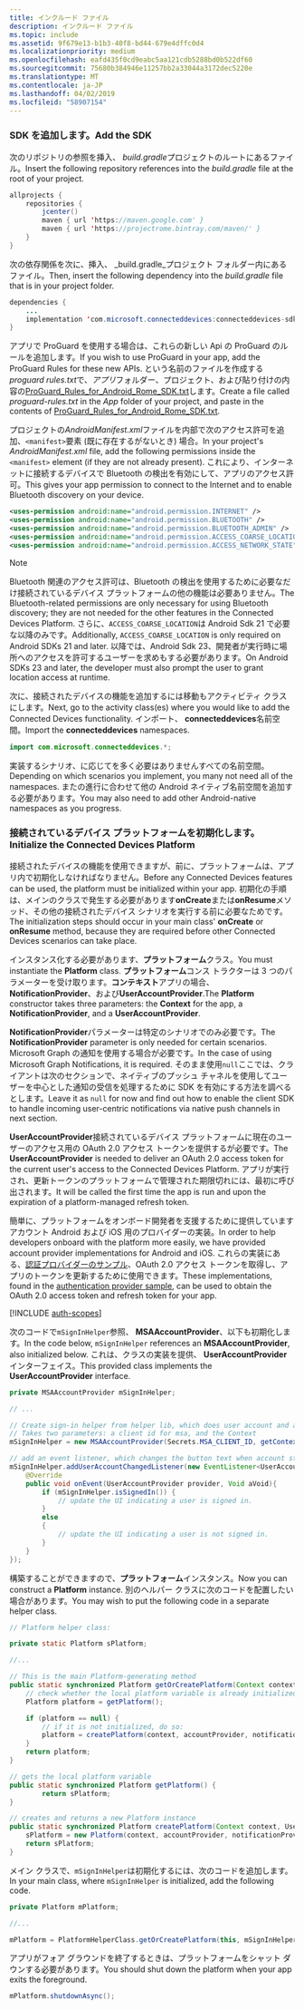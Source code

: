```yaml
---
title: インクルード ファイル
description: インクルード ファイル
ms.topic: include
ms.assetid: 9f679e13-b1b3-40f8-bd44-679e4dffc0d4
ms.localizationpriority: medium
ms.openlocfilehash: eafd435f0cd9eabc5aa121cdb5288bd0b522df60
ms.sourcegitcommit: 75680b384946e11257bb2a33044a3172dec5220e
ms.translationtype: MT
ms.contentlocale: ja-JP
ms.lasthandoff: 04/02/2019
ms.locfileid: "58907154"
---
```

### <a name="add-the-sdk"></a><span data-ttu-id="bc328-103">SDK を追加します。</span><span class="sxs-lookup"><span data-stu-id="bc328-103">Add the SDK</span></span>

<span data-ttu-id="bc328-104">次のリポジトリの参照を挿入、 *build.gradle*プロジェクトのルートにあるファイル。</span><span class="sxs-lookup"><span data-stu-id="bc328-104">Insert the following repository references into the *build.gradle* file at the root of your project.</span></span>

```java
allprojects {
    repositories {
        jcenter()
        maven { url 'https://maven.google.com' }
        maven { url 'https://projectrome.bintray.com/maven/' }
    }
}
```
<span data-ttu-id="bc328-105">次の依存関係を次に、挿入、 _build.gradle_プロジェクト フォルダー内にあるファイル。</span><span class="sxs-lookup"><span data-stu-id="bc328-105">Then, insert the following dependency into the _build.gradle_ file that is in your project folder.</span></span>

```java
dependencies { 
    ...
    implementation 'com.microsoft.connecteddevices:connecteddevices-sdk:0.11.0'
}
```

<span data-ttu-id="bc328-106">アプリで ProGuard を使用する場合は、これらの新しい Api の ProGuard のルールを追加します。</span><span class="sxs-lookup"><span data-stu-id="bc328-106">If you wish to use ProGuard in your app, add the ProGuard Rules for these new APIs.</span></span> <span data-ttu-id="bc328-107">という名前のファイルを作成する*proguard rules.txt*で、*アプリ*フォルダー、プロジェクト、および貼り付けの内容の[ProGuard_Rules_for_Android_Rome_SDK.txt](https://github.com/Microsoft/project-rome/blob/master/Android/ProGuard_Rules_for_Android_Rome_SDK.txt)します。</span><span class="sxs-lookup"><span data-stu-id="bc328-107">Create a file called *proguard-rules.txt* in the *App* folder of your project, and paste in the contents of [ProGuard_Rules_for_Android_Rome_SDK.txt](https://github.com/Microsoft/project-rome/blob/master/Android/ProGuard_Rules_for_Android_Rome_SDK.txt).</span></span>

<span data-ttu-id="bc328-108">プロジェクトの*AndroidManifest.xml*ファイルを内部で次のアクセス許可を追加、`<manifest>`要素 (既に存在するがないとき) 場合。</span><span class="sxs-lookup"><span data-stu-id="bc328-108">In your project's *AndroidManifest.xml* file, add the following permissions inside the `<manifest>` element (if they are not already present).</span></span> <span data-ttu-id="bc328-109">これにより、インターネットに接続するデバイスで Bluetooth の検出を有効にして、アプリのアクセス許可。</span><span class="sxs-lookup"><span data-stu-id="bc328-109">This gives your app permission to connect to the Internet and to enable Bluetooth discovery on your device.</span></span>

```xml
<uses-permission android:name="android.permission.INTERNET" />
<uses-permission android:name="android.permission.BLUETOOTH" />
<uses-permission android:name="android.permission.BLUETOOTH_ADMIN" />
<uses-permission android:name="android.permission.ACCESS_COARSE_LOCATION" />
<uses-permission android:name="android.permission.ACCESS_NETWORK_STATE" />
```

> [!NOTE]
> <span data-ttu-id="bc328-110">Bluetooth 関連のアクセス許可は、Bluetooth の検出を使用するために必要なだけ接続されているデバイス プラットフォームの他の機能は必要ありません。</span><span class="sxs-lookup"><span data-stu-id="bc328-110">The Bluetooth-related permissions are only necessary for using Bluetooth discovery; they are not needed for the other features in the Connected Devices Platform.</span></span> <span data-ttu-id="bc328-111">さらに、`ACCESS_COARSE_LOCATION`は Android Sdk 21 で必要な以降のみです。</span><span class="sxs-lookup"><span data-stu-id="bc328-111">Additionally, `ACCESS_COARSE_LOCATION` is only required on Android SDKs 21 and later.</span></span> <span data-ttu-id="bc328-112">以降では、Android Sdk 23、開発者が実行時に場所へのアクセスを許可するユーザーを求めもする必要があります。</span><span class="sxs-lookup"><span data-stu-id="bc328-112">On Android SDKs 23 and later, the developer must also prompt the user to grant location access at runtime.</span></span>

<span data-ttu-id="bc328-113">次に、接続されたデバイスの機能を追加するには移動もアクティビティ クラスにします。</span><span class="sxs-lookup"><span data-stu-id="bc328-113">Next, go to the activity class(es) where you would like to add the Connected Devices functionality.</span></span> <span data-ttu-id="bc328-114">インポート、 **connecteddevices**名前空間。</span><span class="sxs-lookup"><span data-stu-id="bc328-114">Import the **connecteddevices** namespaces.</span></span>

```java
import com.microsoft.connecteddevices.*;
```

<span data-ttu-id="bc328-115">実装するシナリオ、に応じてを多く必要はありませんすべての名前空間。</span><span class="sxs-lookup"><span data-stu-id="bc328-115">Depending on which scenarios you implement, you many not need all of the namespaces.</span></span> <span data-ttu-id="bc328-116">またの進行に合わせて他の Android ネイティブ名前空間を追加する必要があります。</span><span class="sxs-lookup"><span data-stu-id="bc328-116">You may also need to add other Android-native namespaces as you progress.</span></span>

### <a name="initialize-the-connected-devices-platform"></a><span data-ttu-id="bc328-117">接続されているデバイス プラットフォームを初期化します。</span><span class="sxs-lookup"><span data-stu-id="bc328-117">Initialize the Connected Devices Platform</span></span>

<span data-ttu-id="bc328-118">接続されたデバイスの機能を使用できますが、前に、プラットフォームは、アプリ内で初期化しなければなりません。</span><span class="sxs-lookup"><span data-stu-id="bc328-118">Before any Connected Devices features can be used, the platform must be initialized within your app.</span></span> <span data-ttu-id="bc328-119">初期化の手順は、メインのクラスで発生する必要があります**onCreate**または**onResume**メソッド、その他の接続されたデバイス シナリオを実行する前に必要なためです。</span><span class="sxs-lookup"><span data-stu-id="bc328-119">The initialization steps should occur in your main class' **onCreate** or **onResume** method, because they are required before other Connected Devices scenarios can take place.</span></span> 

<span data-ttu-id="bc328-120">インスタンス化する必要があります、**プラットフォーム**クラス。</span><span class="sxs-lookup"><span data-stu-id="bc328-120">You must instantiate the **Platform** class.</span></span> <span data-ttu-id="bc328-121">**プラットフォーム**コンス トラクターは 3 つのパラメーターを受け取ります。**コンテキスト**アプリの場合、 **NotificationProvider**、および**UserAccountProvider**.</span><span class="sxs-lookup"><span data-stu-id="bc328-121">The **Platform** constructor takes three parameters: the **Context** for the app, a **NotificationProvider**, and a **UserAccountProvider**.</span></span>

<span data-ttu-id="bc328-122">**NotificationProvider**パラメーターは特定のシナリオでのみ必要です。</span><span class="sxs-lookup"><span data-stu-id="bc328-122">The **NotificationProvider** parameter is only needed for certain scenarios.</span></span> <span data-ttu-id="bc328-123">Microsoft Graph の通知を使用する場合が必要です。</span><span class="sxs-lookup"><span data-stu-id="bc328-123">In the case of using Microsoft Graph Notifications, it is required.</span></span> <span data-ttu-id="bc328-124">そのまま使用`null`ここでは、クライアントは次のセクションで、ネイティブのプッシュ チャネルを使用してユーザーを中心とした通知の受信を処理するために SDK を有効にする方法を調べるとします。</span><span class="sxs-lookup"><span data-stu-id="bc328-124">Leave it as `null` for now and find out how to enable the client SDK to handle incoming user-centric notifications via native push channels in next section.</span></span>

<span data-ttu-id="bc328-125">**UserAccountProvider**接続されているデバイス プラットフォームに現在のユーザーのアクセス用の OAuth 2.0 アクセス トークンを提供するが必要です。</span><span class="sxs-lookup"><span data-stu-id="bc328-125">The **UserAccountProvider** is needed to deliver an OAuth 2.0 access token for the current user's access to the Connected Devices Platform.</span></span> <span data-ttu-id="bc328-126">アプリが実行され、更新トークンのプラットフォームで管理された期限切れには、最初に呼び出されます。</span><span class="sxs-lookup"><span data-stu-id="bc328-126">It will be called the first time the app is run and upon the expiration of a platform-managed refresh token.</span></span> 

<span data-ttu-id="bc328-127">簡単に、プラットフォームをオンボード開発者を支援するために提供していますアカウント Android および iOS 用のプロバイダーの実装。</span><span class="sxs-lookup"><span data-stu-id="bc328-127">In order to help developers onboard with the platform more easily, we have provided account provider implementations for Android and iOS.</span></span> <span data-ttu-id="bc328-128">これらの実装にある、[認証プロバイダーのサンプル](https://github.com/Microsoft/project-rome/tree/master/Android/samples/account-provider-sample)、OAuth 2.0 アクセス トークンを取得し、アプリのトークンを更新するために使用できます。</span><span class="sxs-lookup"><span data-stu-id="bc328-128">These implementations, found in the [authentication provider sample](https://github.com/Microsoft/project-rome/tree/master/Android/samples/account-provider-sample), can be used to obtain the OAuth 2.0 access token and refresh token for your app.</span></span>

[!INCLUDE [auth-scopes](../auth-scopes.md)]

<span data-ttu-id="bc328-129">次のコードで`mSignInHelper`参照、 **MSAAccountProvider**、以下も初期化します。</span><span class="sxs-lookup"><span data-stu-id="bc328-129">In the code below, `mSignInHelper` references an **MSAAccountProvider**, also initialized below.</span></span> <span data-ttu-id="bc328-130">これは、クラスの実装を提供、 **UserAccountProvider**インターフェイス。</span><span class="sxs-lookup"><span data-stu-id="bc328-130">This provided class implements the **UserAccountProvider** interface.</span></span>

```java
private MSAAccountProvider mSignInHelper;

// ...

// Create sign-in helper from helper lib, which does user account and access token management for us
// Takes two parameters: a client id for msa, and the Context
mSignInHelper = new MSAAccountProvider(Secrets.MSA_CLIENT_ID, getContext());

// add an event listener, which changes the button text when account state changes
mSignInHelper.addUserAccountChangedListener(new EventListener<UserAccountProvider, Void>() {
    @Override
    public void onEvent(UserAccountProvider provider, Void aVoid){
        if (mSignInHelper.isSignedIn()) {
            // update the UI indicating a user is signed in.
        }
        else
        {
            // update the UI indicating a user is not signed in.
        }
    }
});
```

<span data-ttu-id="bc328-131">構築することができますので、**プラットフォーム**インスタンス。</span><span class="sxs-lookup"><span data-stu-id="bc328-131">Now you can construct a **Platform** instance.</span></span> <span data-ttu-id="bc328-132">別のヘルパー クラスに次のコードを配置したい場合があります。</span><span class="sxs-lookup"><span data-stu-id="bc328-132">You may wish to put the following code in a separate helper class.</span></span> 

```java
// Platform helper class:

private static Platform sPlatform;

//...

// This is the main Platform-generating method
public static synchronized Platform getOrCreatePlatform(Context context, UserAccountProvider accountProvider, NotificationProvider notificationProvider) {
    // check whether the local platform variable is already initialized.
    Platform platform = getPlatform();

    if (platform == null) {
        // if it is not initialized, do so:
        platform = createPlatform(context, accountProvider, notificationProvider);
    }
    return platform;
}

// gets the local platform variable
public static synchronized Platform getPlatform() {
        return sPlatform;
}

// creates and returns a new Platform instance
public static synchronized Platform createPlatform(Context context, UserAccountProvider accountProvider, NotificationProvider notificationProvider) {
    sPlatform = new Platform(context, accountProvider, notificationProvider);
    return sPlatform;
}
```
<span data-ttu-id="bc328-133">メイン クラスで、`mSignInHelper`は初期化するには、次のコードを追加します。</span><span class="sxs-lookup"><span data-stu-id="bc328-133">In your main class, where `mSignInHelper` is initialized, add the following code.</span></span>

```java
private Platform mPlatform;

//...

mPlatform = PlatformHelperClass.getOrCreatePlatform(this, mSignInHelper, null);
```

<span data-ttu-id="bc328-134">アプリがフォア グラウンドを終了するときは、プラットフォームをシャット ダウンする必要があります。</span><span class="sxs-lookup"><span data-stu-id="bc328-134">You should shut down the platform when your app exits the foreground.</span></span>

```Java
mPlatform.shutdownAsync();
```
